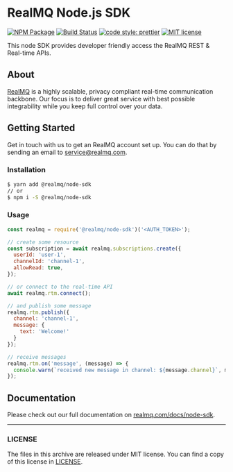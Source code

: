 # RealMQ Node.js SDK

[![NPM Package](https://img.shields.io/npm/v/@realmq/node-sdk.svg?style=flat-square)](https://www.npmjs.com/package/@realmq/node-sdk)
[![Build Status](https://img.shields.io/travis/RealMQ/realmq-node-sdk/master.svg?style=flat-square)](https://travis-ci.org/RealMQ/realmq-node-sdk)
[![code style: prettier](https://img.shields.io/badge/code_style-prettier-ff69b4.svg?style=flat-square)](https://github.com/prettier/prettier)
[![MIT license](https://img.shields.io/github/license/realmq/realmq-node-sdk.svg?style=flat-square)](LICENSE)


This node SDK provides developer friendly access the RealMQ REST & Real-time APIs.

## About

[RealMQ](https://realmq.com) is a highly scalable, privacy compliant real-time communication backbone.
Our focus is to deliver great service with best possible integrability while you keep full control over your data.

## Getting Started

Get in touch with us to get an RealMQ account set up.
You can do that by sending an email to service@realmq.com.

### Installation

```bash
$ yarn add @realmq/node-sdk
// or
$ npm i -S @realmq/node-sdk
```

### Usage

```js
const realmq = require('@realmq/node-sdk')('<AUTH_TOKEN>');

// create some resource
const subscription = await realmq.subscriptions.create({
  userId: 'user-1',
  channelId: 'channel-1',
  allowRead: true,
});

// or connect to the real-time API
await realmq.rtm.connect();

// and publish some message
realmq.rtm.publish({
  channel: 'channel-1',
  message: {
    text: 'Welcome!'
  }
});

// receive messages
realmq.rtm.on('message', (message) => {
  console.warn(`received new message in channel: ${message.channel}`, message.data)
});
```


## Documentation

Please check out our full documentation on [realmq.com/docs/node-sdk](https://realmq.com/docs/node-sdk).

---

### LICENSE

The files in this archive are released under MIT license.
You can find a copy of this license in [LICENSE](LICENSE).

